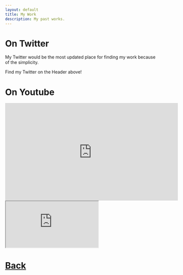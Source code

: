 ```yaml
---
layout: default
title: My Work
description: My past works.
---
```


# On Twitter

My Twitter would be the most updated place for finding my work because of the simplicity. 

Find my Twitter on the Header above!

# On Youtube

<iframe width="560" height="315" src="https://www.youtube-nocookie.com/embed/4X3wKDQF1QA" title="YouTube video player" frameborder="0" allow="autoplay; clipboard-write; encrypted-media; picture-in-picture" allowfullscreen></iframe>

<iframe src="https://twitter.com/i/status/1671306946266427392" title="Twitter Video"></iframe>

# [**Back**](./)